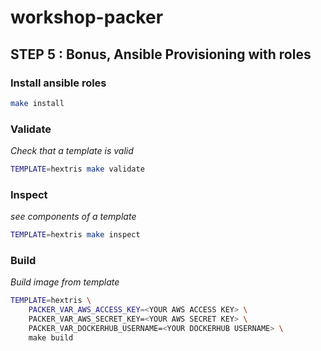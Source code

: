# workshop-packer

## STEP 5 : Bonus, Ansible Provisioning with roles

### Install ansible roles

```bash
make install
```

### Validate

*Check that a template is valid*

```bash
TEMPLATE=hextris make validate
```

### Inspect

*see components of a template*

```bash
TEMPLATE=hextris make inspect
```
### Build

*Build image from template*

```bash
TEMPLATE=hextris \
    PACKER_VAR_AWS_ACCESS_KEY=<YOUR AWS ACCESS KEY> \
    PACKER_VAR_AWS_SECRET_KEY=<YOUR AWS SECRET KEY> \
    PACKER_VAR_DOCKERHUB_USERNAME=<YOUR DOCKERHUB USERNAME> \
    make build
```
